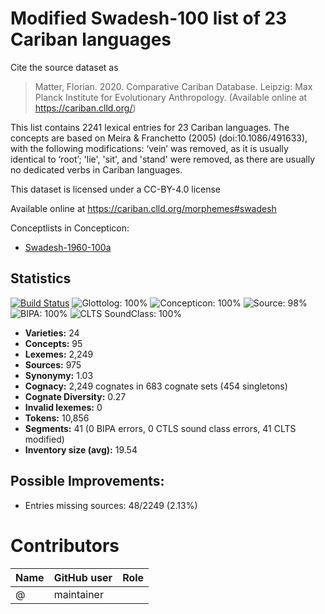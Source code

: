 # Modified Swadesh-100 list of 23 Cariban languages

Cite the source dataset as

> Matter, Florian. 2020. Comparative Cariban Database. Leipzig: Max Planck Institute for Evolutionary Anthropology. (Available online at https://cariban.clld.org/)


This list contains 2241 lexical entries for 23 Cariban languages. The concepts are based on Meira & Franchetto (2005) (doi:10.1086/491633), with the following modifications: ‘vein’ was removed, as it is usually identical to ‘root’; 'lie', 'sit', and 'stand' were removed, as there are usually no dedicated verbs in Cariban languages.

This dataset is licensed under a CC-BY-4.0 license

Available online at https://cariban.clld.org/morphemes#swadesh


Conceptlists in Concepticon:
- [Swadesh-1960-100a](https://concepticon.clld.org/contributions/Swadesh-1960-100a)
## Statistics


[![Build Status](https://travis-ci.org/cldf-datasets/mattercariban.svg?branch=master)](https://travis-ci.org/cldf-datasets/mattercariban)
![Glottolog: 100%](https://img.shields.io/badge/Glottolog-100%25-brightgreen.svg "Glottolog: 100%")
![Concepticon: 100%](https://img.shields.io/badge/Concepticon-100%25-brightgreen.svg "Concepticon: 100%")
![Source: 98%](https://img.shields.io/badge/Source-98%25-green.svg "Source: 98%")
![BIPA: 100%](https://img.shields.io/badge/BIPA-100%25-brightgreen.svg "BIPA: 100%")
![CLTS SoundClass: 100%](https://img.shields.io/badge/CLTS%20SoundClass-100%25-brightgreen.svg "CLTS SoundClass: 100%")

- **Varieties:** 24
- **Concepts:** 95
- **Lexemes:** 2,249
- **Sources:** 975
- **Synonymy:** 1.03
- **Cognacy:** 2,249 cognates in 683 cognate sets (454 singletons)
- **Cognate Diversity:** 0.27
- **Invalid lexemes:** 0
- **Tokens:** 10,856
- **Segments:** 41 (0 BIPA errors, 0 CTLS sound class errors, 41 CLTS modified)
- **Inventory size (avg):** 19.54

## Possible Improvements:



- Entries missing sources: 48/2249 (2.13%)

# Contributors

Name | GitHub user | Role
--- | --- | ---
 | @ | maintainer


